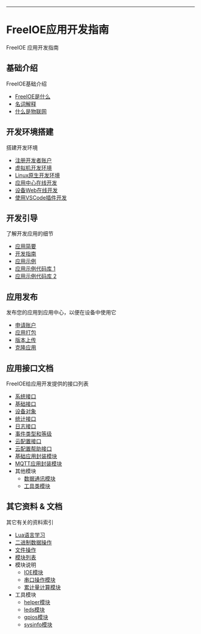 
---

# FreeIOE应用开发指南

FreeIOE 应用开发指南


## 基础介绍

FreeIOE基础介绍

* [FreeIOE是什么](intro/freeioe.md)
* [名词解释](intro/glossary.md)
* [什么是物联网](intro/iot.md)


## 开发环境搭建

搭建开发环境

* [注册开发者账户](dev_setup/cloud_reg.md)
* [虚拟机开发环境](dev_setup/vbox.md)
* [Linux原生开发环境](dev_setup/linux.md)
* [应用中心在线开发](dev_setup/app_center.md)
* [设备Web在线开发](dev_setup/dev_web.md)
* [使用VSCode插件开发](dev_setup/vscode-extension.md)


## 开发引导

了解开发应用的细节

* [应用简要](guide/onestep.md)
* [开发指南](guide/tutorial.md)
* [应用示例](guide/example.md)
* [应用示例代码库 1](https://github/freeioe/freeioe_example_apps)
* [应用示例代码库 2](https://github.com/viccom/myfreeioe_apps)


## 应用发布

发布您的应用到应用中心，以便在设备中使用它

* [申请账户](app_center/reg.md)
* [应用打包](app_center/pack.md)
* [版本上传](app_center/upload.md)
* [克隆应用](app_center/fork.md)


## 应用接口文档

FreeIOE给应用开发提供的接口列表

* [系统接口](app/sys.md)
* [基础接口](app/api.md)
* [设备对象](app/device.md)
* [统计接口](app/stat.md)
* [日志接口](app/logger.md)
* [事件类型和等级](app/event.md)
* [云配置接口](app/conf_api.md)
* [云配置帮助接口](app/conf_helper.md)
* [基础应用封装模块](app/base/init.md)
* [MQTT应用封装模块](app/base/mqtt.md)
* 其他模块
	* [数据通讯模块](app/port/README.md)
	* [工具类模块](app/utils/README.md)

## 其它资料 & 文档

其它有关的资料索引

* [Lua语言学习](other/learning_lua.md)
* [二进制数据操作](other/binary.md)
* [文件操作](other/file.md)
* [模块列表](other/modules.md)
* 模块说明
    * [IOE模块](other/ioe.md)
    * [串口操作模块](other/serialdriver.md)
    * [累计量计算模块](other/summation.md)
* 工具模块
    * [helper模块](other/utils/helper.md)
    * [leds模块](other/utils/leds.md)
    * [gpios模块](other/utils/gpios.md)
    * [sysinfo模块](other/utils/sysinfo.md)

